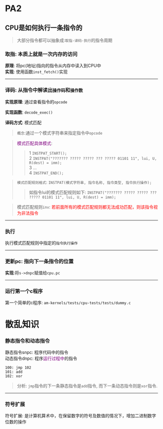 # PA2
## CPU是如何执行一条指令的
> 大部分指令都可以抽象成:`取指-译码-执行`的指令周期

### 取指: 本质上就是一次内存的访问  
**原理**: 将pc(地址)指向的指令从内存中读入到CPU中  
**实现**: 使用函数`inst_fetch()`实现  

---

### 译码: 从指令中解读出`操作码`和`操作数`
**实现原理**: 通过查看指令的`opcode`  

**实现函数**: `decode_exec()`  

**译码方式**: 模式匹配  
> `概念`:通过一个模式字符串来指定指令中`opcode`  

> <font color=purple>模式匹配具体模式</font>:
>>1 `INSTPAT_START();`  
>>2 `INSTPAT("??????? ????? ????? ??? ????? 01101 11", lui, U, R(dest) = imm);`  
>>3  ...  
>>4 `INSTPAT_END();`  

> `模式匹配规则格式`: `INSTPAT(模式字符串, 指令名称, 指令类型, 指令执行操作);`  
>> 如指令lui的模式匹配规则如下: `INSTPAT("??????? ????? ????? ??? ????? 01101 11", lui, U, R(dest) = imm);`  

> 模式匹配规则`inv`: <font color=red>若前面所有的模式匹配规则都无法成功匹配，则该指令视为非法指令</font>  

---

### 执行
执行模式匹配规则中指定的`指令执行操作`  

---

### 更新pc: 指向下一条指令的位置
**实现**:将`s->dnpc`赋值给`cpu.pc`  

---


### 运行第一个c程序
第一个简单的c程序: `am-kernels/tests/cpu-tests/tests/dummy.c`  


# 散乱知识
### 静态指令和动态指令
静态指令snpc: 程序代码中的指令  
动态指令dnpc: 程序<font color=purple>运行过程中</font>的指令  
```
100: jmp 102
101: add
102: xor
```
> 分析: `jmp`指令的下一条静态指令是`add`指令, 而下一条动态指令则是`xor`指令.

---
### 符号扩展
符号扩展: 是计算机算术中，在保留数字的符号及数值的情况下，增加二进制数字位数的操作  





